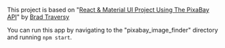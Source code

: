 This project is based on "[React & Material UI Project Using The PixaBay API](https://www.youtube.com/watch?v=dzOrUmK4Qyw)" by [Brad Traversy](http://traversymedia.com)

You can run this app by navigating to the "pixabay_image_finder" directory and running `npm start`.